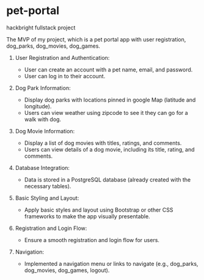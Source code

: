 # pet-portal
hackbright fullstack project

The MVP of my project, which is a pet portal app with user registration, dog_parks, dog_movies, dog_games.

1. User Registration and Authentication:
   - User can create an account with a pet name, email, and password.
   - User can log in to their account.

2. Dog Park Information:
   - Display dog parks with locations pinned in google Map (latitude and longitude).
   - Users can view weather using zipcode to see it they can go for a walk with dog.

3. Dog Movie Information:
   - Display a list of dog movies with titles, ratings, and comments.
   - Users can view details of a dog movie, including its title, rating, and comments.

5. Database Integration:
   - Data is stored in a PostgreSQL database (already created with the necessary tables).

6. Basic Styling and Layout:
   - Apply basic styles and layout using Bootstrap or other CSS frameworks to make the app visually presentable.

7. Registration and Login Flow:
   - Ensure a smooth registration and login flow for users.

8. Navigation:
   - Implemented a navigation menu or links to navigate (e.g., dog_parks, dog_movies, dog_games, logout).
